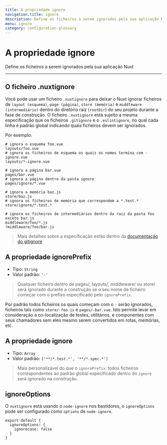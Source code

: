 ```yaml
---
title: A propriedade ignore
navigation.title: ignore
description: Define os ficheiros a serem ignorados pela sua aplicação Nuxt
menu: ignore
category: configuration-glossary
---
```

# A propriedade ignore

Define os ficheiros a serem ignorados pela sua aplicação Nuxt

---

## O ficheiro .nuxtignore

Você pode usar um ficheiro `.nuxtignore` para deixar o Nuxt ignorar ficheiros de `layout (esquema)`, `page (página)`, `store (memória)` e `middleware (intermediário)` dentro do diretório raiz (`rootDir`) do seu projeto durante a fase de construção. O ficheiro `.nuxtignore` está sujeito a mesma especificação que os ficheiros `.gitignore` e o `.eslintignore`, no qual cada linha é padrão global indicando quais ficheiros devem ser ignorados.

Por exemplo:

```
# ignora o esquema foo.vue
layouts/foo.vue
# ignora os ficheiros de esquema os quais os nomes termina com -ignore.vue
layouts/*-ignore.vue

# ignora a página bar.vue
pages/bar.vue
# ignora a página dentro da pasta ignore
pages/ignore/*.vue

# ignora a memória baz.js
store/baz.js
# ignora os ficheiros de memória que correspondem a *.test.*
store/ignore/*.test.*

# ignora os ficheiros de intermediários dentro da raiz da pasta foo exceto bar.js
middleware/foo/*.js
!middleware/foo/bar.js
```

> Mais detalhes sobre a especificação estão dentro da [documentação do gitignore](https://git-scm.com/docs/gitignore)

## A propriedade ignorePrefix

- Tipo: `String`
- Valor padrão: `'-'`

> Qualquer ficheiro dentro de pages/, layouts/, middleware/ ou store/ será ignorado durante a construção se o seu nome de ficheiro começar com o prefixo especificado pelo `ignorePrefix`.

Por padrão todos ficheiros os quais começam com o `-` serão ignorados, ficheiros taís como `store/-foo.js` e `pages/-bar.vue`. Isto permite levar em consideração a co-localização de testes, utilitários, e componentes com seus chamadores sem eles mesmo serem convertidos em rotas, memórias, etc.

## A propriedade ignore

- Tipo: `Array`
- Valor padrão: `['**/*.test.*', '**/*.spec.*']`

> Mais personalizável do que o `ignorePrefix`: todos ficheiros correspondentes ao padrão global especificado dentro do `ignore` será ignorado na construção.

## ignoreOptions

O `nuxtignore` está usando o `node-ignore` nos bastidores, o `ignoreOptions` pode ser configurado como `options` de `node-ignore`.

```js{}[nuxt.config.js]
export default {
  ignoreOptions: {
    ignorecase: false
  }
}
```
